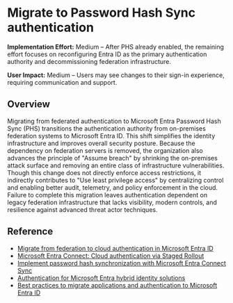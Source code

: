 #  Migrate to Password Hash Sync authentication

**Implementation Effort:** Medium – After PHS already enabled, the remaining effort focuses on reconfiguring Entra ID as the primary authentication authority and decommissioning federation infrastructure.

**User Impact:** Medium – Users may see changes to their sign-in experience, requiring communication and support.

## Overview

Migrating from federated authentication to Microsoft Entra Password Hash Sync (PHS) transitions the authentication authority from on-premises federation systems to Microsoft Entra ID. This shift simplifies the identity infrastructure and improves overall security posture. Because the dependency on federation servers is removed, the organization also advances the principle of "Assume breach" by shrinking the on-premises attack surface and removing an entire class of infrastructure vulnerabilities. Though this change does not directly enforce access restrictions, it indirectly contributes to "Use least privilege access" by centralizing control and enabling better audit, telemetry, and policy enforcement in the cloud. Failure to complete this migration leaves authentication dependent on legacy federation infrastructure that lacks visibility, modern controls, and resilience against advanced threat actor techniques.

## Reference

* [Migrate from federation to cloud authentication in Microsoft Entra ID](https://learn.microsoft.com/entra/identity/hybrid/connect/migrate-from-federation-to-cloud-authentication)
* [Microsoft Entra Connect: Cloud authentication via Staged Rollout](https://learn.microsoft.com/entra/identity/hybrid/connect/how-to-connect-staged-rollout)
* [Implement password hash synchronization with Microsoft Entra Connect Sync](https://learn.microsoft.com/entra/identity/hybrid/connect/how-to-connect-password-hash-synchronization)
* [Authentication for Microsoft Entra hybrid identity solutions](https://learn.microsoft.com/entra/identity/hybrid/connect/choose-ad-authn)
* [Best practices to migrate applications and authentication to Microsoft Entra ID](https://learn.microsoft.com/entra/architecture/migration-best-practices)
